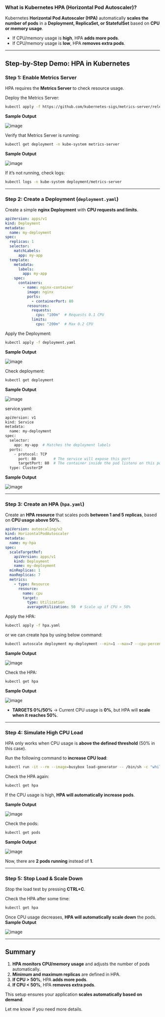### **What is Kubernetes HPA (Horizontal Pod Autoscaler)?**  

Kubernetes **Horizontal Pod Autoscaler (HPA)** automatically **scales the number of pods** in a **Deployment, ReplicaSet, or StatefulSet** based on **CPU or memory usage**.  

- If CPU/memory usage is **high**, HPA **adds more pods**.  
- If CPU/memory usage is **low**, HPA **removes extra pods**.  

---

## **Step-by-Step Demo: HPA in Kubernetes**
### **Step 1: Enable Metrics Server**  
HPA requires the **Metrics Server** to check resource usage.  

Deploy the Metrics Server:  
```sh
kubectl apply -f https://github.com/kubernetes-sigs/metrics-server/releases/latest/download/components.yaml
```
**Sample Output**

![image](https://github.com/user-attachments/assets/fafd6cf1-b968-4517-b997-9ec3fbb12018)

Verify that Metrics Server is running:
```sh
kubectl get deployment -n kube-system metrics-server
```
**Sample Output**

![image](https://github.com/user-attachments/assets/01f712fc-ca24-4f7f-92b8-c868a5f611b0)

If it’s not running, check logs:
```sh
kubectl logs -n kube-system deployment/metrics-server
```

---

### **Step 2: Create a Deployment (`deployment.yaml`)**
Create a simple **nginx Deployment** with **CPU requests and limits**.

```yaml
apiVersion: apps/v1
kind: Deployment
metadata:
  name: my-deployment
spec:
  replicas: 1
  selector:
    matchLabels:
      app: my-app
  template:
    metadata:
      labels:
        app: my-app
    spec:
      containers:
        - name: nginx-container
          image: nginx
          ports:
            - containerPort: 80
          resources:
            requests:
              cpu: "100m"  # Requests 0.1 CPU
            limits:
              cpu: "200m"  # Max 0.2 CPU
```
Apply the Deployment:
```sh
kubectl apply -f deployment.yaml
```
**Sample Output**

![image](https://github.com/user-attachments/assets/9b8c2825-bd50-4ac1-be01-ddbc879f5063)

Check deployment:
```sh
kubectl get deployment
```
**Sample Output**

![image](https://github.com/user-attachments/assets/72f8ff8e-bbf1-421d-8915-a9f5cd29fb23)

service.yaml:
```sh
apiVersion: v1
kind: Service
metadata:
  name: my-deployment
spec:
  selector:
    app: my-app  # Matches the deployment labels
  ports:
    - protocol: TCP
      port: 80        # The service will expose this port
      targetPort: 80  # The container inside the pod listens on this port
  type: ClusterIP
```
**Sample Output**

![image](https://github.com/user-attachments/assets/79354ff7-f50d-4a75-9c1c-8e05889cc5fa)

---

### **Step 3: Create an HPA (`hpa.yaml`)**
Create an **HPA resource** that scales pods **between 1 and 5 replicas**, based on **CPU usage above 50%**.

```yaml
apiVersion: autoscaling/v2
kind: HorizontalPodAutoscaler
metadata:
  name: my-hpa
spec:
  scaleTargetRef:
    apiVersion: apps/v1
    kind: Deployment
    name: my-deployment
  minReplicas: 1
  maxReplicas: 7
  metrics:
    - type: Resource
      resource:
        name: cpu
        target:
          type: Utilization
          averageUtilization: 50  # Scale up if CPU > 50%
```
Apply the HPA:
```sh
kubectl apply -f hpa.yaml
```
or we can create hpa by using below command:
```sh
kubectl autoscale deployment my-deployment --min=1 --max=7 --cpu-percent=50
```
**Sample Output**

![image](https://github.com/user-attachments/assets/9a6bfb00-8a51-4c67-aa53-c90abe3376a1)

Check the HPA:
```sh
kubectl get hpa
```
**Sample Output**

![image](https://github.com/user-attachments/assets/cf854e34-e3e0-436e-b15b-40b1ab1cde3c)

- **TARGETS 0%/50%** → Current CPU usage is **0%**, but HPA will **scale when it reaches 50%**.

---

### **Step 4: Simulate High CPU Load**
HPA only works when CPU usage is **above the defined threshold** (50% in this case).  

Run the following command to **increase CPU load**:
```sh
kubectl run -it --rm --image=busybox load-generator -- /bin/sh -c "while true; do wget -qO- http://my-deployment.default.svc.cluster.local; done"
```
Check the HPA again:
```sh
kubectl get hpa
```
If the CPU usage is high, **HPA will automatically increase pods**.

**Sample Output**

![image](https://github.com/user-attachments/assets/527a7bb5-1674-4453-b51e-77c7406183b7)

Check the pods:
```sh
kubectl get pods
```
**Sample Output**

![image](https://github.com/user-attachments/assets/544a03ee-5898-480a-a1f8-1da274f2528f)

Now, there are **2 pods running** instead of **1**.

---

### **Step 5: Stop Load & Scale Down**
Stop the load test by pressing **CTRL+C**.

Check the HPA after some time:
```sh
kubectl get hpa
```
Once CPU usage decreases, **HPA will automatically scale down** the pods.
**Sample Output**

![image](https://github.com/user-attachments/assets/d3b655f6-e3b6-4ba6-8d2c-d282518f12f0)

---

## **Summary**
1. **HPA monitors CPU/memory usage** and adjusts the number of pods automatically.
2. **Minimum and maximum replicas** are defined in HPA.
3. **If CPU > 50%**, HPA **adds more pods**.
4. **If CPU < 50%**, HPA **removes extra pods**.

This setup ensures your application **scales automatically based on demand**.

Let me know if you need more details.
